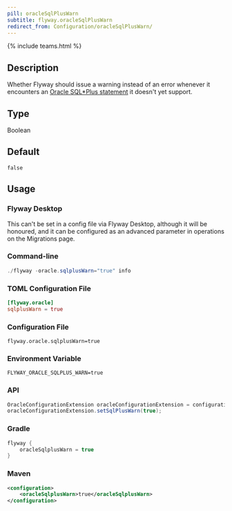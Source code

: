 ```yaml
---
pill: oracleSqlPlusWarn
subtitle: flyway.oracleSqlPlusWarn
redirect_from: Configuration/oracleSqlPlusWarn/
---
```


{% include teams.html %}

## Description

Whether Flyway should issue a warning instead of an error whenever it encounters an [Oracle SQL*Plus statement](<Database Driver Reference/oracle database#sqlplus-commands>) it doesn't yet support.

## Type

Boolean

## Default

`false`

## Usage

### Flyway Desktop

This can't be set in a config file via Flyway Desktop, although it will be honoured, and it can be configured as an advanced parameter in operations on the Migrations page.

### Command-line

```powershell
./flyway -oracle.sqlplusWarn="true" info
```

### TOML Configuration File

```toml
[flyway.oracle]
sqlplusWarn = true
```

### Configuration File

```properties
flyway.oracle.sqlplusWarn=true
```

### Environment Variable

```properties
FLYWAY_ORACLE_SQLPLUS_WARN=true
```

### API

```java
OracleConfigurationExtension oracleConfigurationExtension = configuration.getPluginRegister().getPlugin(OracleConfigurationExtension.class);
oracleConfigurationExtension.setSqlPlusWarn(true);
```

### Gradle

```groovy
flyway {
    oracleSqlplusWarn = true
}
```

### Maven

```xml
<configuration>
    <oracleSqlplusWarn>true</oracleSqlplusWarn>
</configuration>
```
